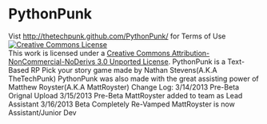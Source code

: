 PythonPunk
==========

Vist http://thetechpunk.github.com/PythonPunk/
for Terms of Use
<a rel="license" href="http://creativecommons.org/licenses/by-nc-nd/3.0/"><img alt="Creative Commons License" style="border-width:0" src="http://i.creativecommons.org/l/by-nc-nd/3.0/80x15.png" /></a><br />This work is licensed under a <a rel="license" href="http://creativecommons.org/licenses/by-nc-nd/3.0/">Creative Commons Attribution-NonCommercial-NoDerivs 3.0 Unported License</a>.
PythonPunk is a Text-Based RP Pick your story game made by Nathan Stevens(A.K.A TheTechPunk)
PythonPunk was also made with the great assisting power of Matthew Royster(A.K.A MattRoyster)
Change Log:
3/14/2013
Pre-Beta
Orignal Upload
3/15/2013
Pre-Beta
MattRoyster added to team as Lead Assistant
3/16/2013
Beta
Completely Re-Vamped
MattRoyster is now Assistant/Junior Dev


